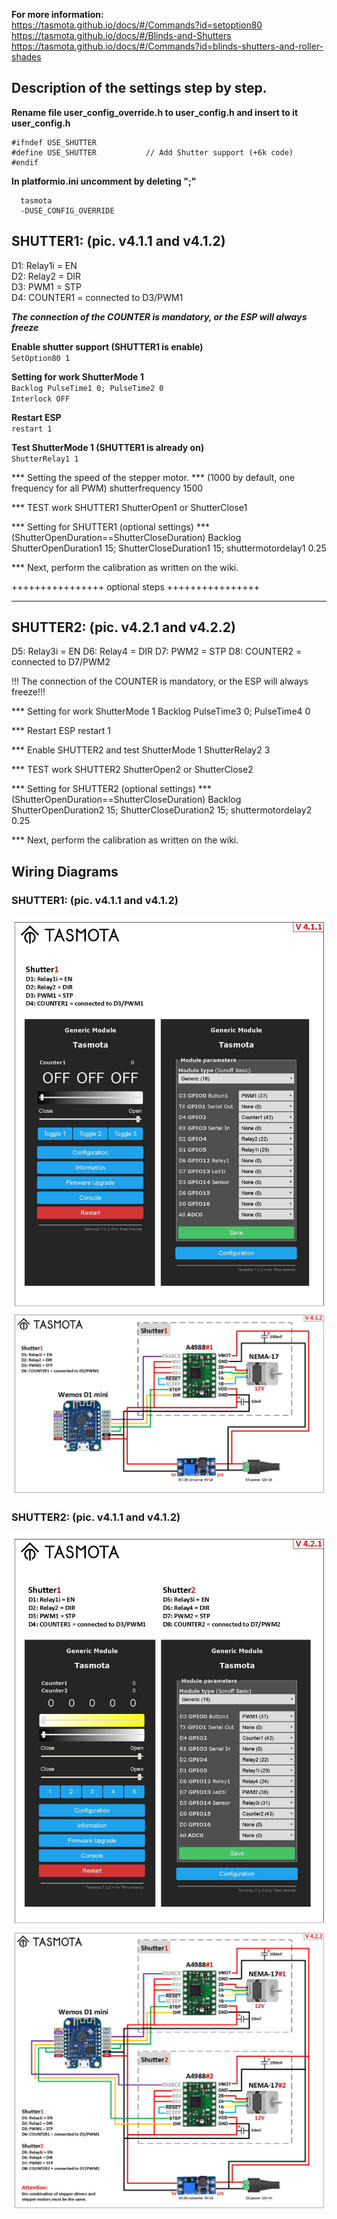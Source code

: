 
**For more information:**  
https://tasmota.github.io/docs/#/Commands?id=setoption80  
https://tasmota.github.io/docs/#/Blinds-and-Shutters  
https://tasmota.github.io/docs/#/Commands?id=blinds-shutters-and-roller-shades  

## Description of the settings step by step.  

**Rename file user_config_override.h to user_config.h and insert to it user_config.h**  
```
#ifndef USE_SHUTTER
#define USE_SHUTTER           // Add Shutter support (+6k code)
#endif
```

**In platformio.ini uncomment by deleting ";"**
```
  tasmota
  -DUSE_CONFIG_OVERRIDE
```

## SHUTTER1: (pic. v4.1.1 and v4.1.2)
D1: Relay1i = EN  
D2: Relay2 = DIR  
D3: PWM1 = STP  
D4: COUNTER1 = connected to D3/PWM1  

***The connection of the COUNTER is mandatory, or the ESP will always freeze***

**Enable shutter support (SHUTTER1 is enable)**  
 `SetOption80 1`  

**Setting for work ShutterMode 1**  
  `Backlog PulseTime1 0; PulseTime2 0`  
  `Interlock OFF`  

**Restart ESP**  
  `restart 1`

**Test ShutterMode 1 (SHUTTER1 is already on)**  
  `ShutterRelay1 1`

*** Setting the speed of the stepper motor.
*** (1000 by default, one frequency for all PWM)
shutterfrequency 1500 

*** TEST work SHUTTER1
ShutterOpen1 or ShutterClose1

*** Setting for SHUTTER1 (optional settings)
*** (ShutterOpenDuration==ShutterCloseDuration)
Backlog ShutterOpenDuration1 15; ShutterCloseDuration1 15; shuttermotordelay1 0.25

*** Next, perform the calibration as written on the wiki.


++++++++++++++++
optional steps
++++++++++++++++

-----------------------------------
SHUTTER2: (pic. v4.2.1 and v4.2.2)
-----------------------------------
D5: Relay3i = EN
D6: Relay4 = DIR
D7: PWM2 = STP
D8: COUNTER2 = connected to D7/PWM2

!!! The connection of the COUNTER is mandatory, or the ESP will always freeze!!!

*** Setting for work ShutterMode 1
Backlog PulseTime3 0; PulseTime4 0

*** Restart ESP
restart 1

*** Enable SHUTTER2 and test ShutterMode 1
ShutterRelay2 3

*** TEST work SHUTTER2
ShutterOpen2 or ShutterClose2

*** Setting for SHUTTER2 (optional settings)
*** (ShutterOpenDuration==ShutterCloseDuration)
Backlog ShutterOpenDuration2 15; ShutterCloseDuration2 15; shuttermotordelay2 0.25

*** Next, perform the calibration as written on the wiki.

## Wiring Diagrams
### SHUTTER1: (pic. v4.1.1 and v4.1.2)
![411](https://github.com/TrDA-hab/blinds/blob/master/images/A4988%20v411.jpg ":size=200px")
![411](https://github.com/TrDA-hab/blinds/blob/master/images/A4988%20v412.jpg ":size=200px")

### SHUTTER2: (pic. v4.1.1 and v4.1.2)
![411](https://github.com/TrDA-hab/blinds/blob/master/images/A4988%20v421.jpg ":size=200px")
![411](https://github.com/TrDA-hab/blinds/blob/master/images/A4988%20v422.jpg ":size=200px")
